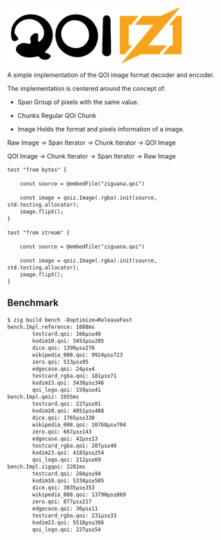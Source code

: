 
![](doc/qoiz.svg)

A simple implementation of the QOI image format decoder and encoder.

The implementation is centered around the concept of:

- Span
    Group of pixels with the same value.

- Chunks
    Regular QOI Chunk

- Image
    Holds the format and pixels information of a image.

Raw Image -> Span Iterator -> Chunk Iterator -> QOI Image

QOI Image -> Chunk Iterator -> Span Iterator -> Raw Image

```zig
test "from bytes" {

    const source = @embedFile("ziguana.qoi")

    const image = qoiz.Image(.rgba).init(source, std.testing.allocator);
    image.flipX();
}

test "from stream" {

    const source = @embedFile("ziguana.qoi")

    const image = qoiz.Image(.rgba).init(source, std.testing.allocator);
    image.flipX();
}
```

## Benchmark

```console
$ zig build bench -Doptimize=ReleaseFast
bench.Impl.reference: 1888ms
        testcard.qoi: 166μs±48
        kodim10.qoi: 3453μs±285
        dice.qoi: 1399μs±276
        wikipedia_008.qoi: 9924μs±723
        zero.qoi: 513μs±95
        edgecase.qoi: 24μs±4
        testcard_rgba.qoi: 181μs±71
        kodim23.qoi: 3430μs±346
        qoi_logo.qoi: 159μs±41
bench.Impl.qoiz: 1955ms
        testcard.qoi: 227μs±81
        kodim10.qoi: 4051μs±488
        dice.qoi: 1765μs±330
        wikipedia_008.qoi: 10768μs±704
        zero.qoi: 667μs±143
        edgecase.qoi: 42μs±13
        testcard_rgba.qoi: 207μs±40
        kodim23.qoi: 4183μs±254
        qoi_logo.qoi: 212μs±69
bench.Impl.zigqoi: 2281ms
        testcard.qoi: 284μs±94
        kodim10.qoi: 5334μs±585
        dice.qoi: 3035μs±353
        wikipedia_008.qoi: 13790μs±869
        zero.qoi: 877μs±217
        edgecase.qoi: 36μs±11
        testcard_rgba.qoi: 231μs±33
        kodim23.qoi: 5518μs±386
        qoi_logo.qoi: 227μs±54
```
